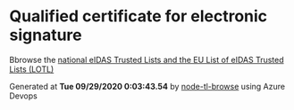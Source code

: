 # Qualified certificate for electronic signature 
 Bbrowse the [national eIDAS Trusted Lists and the EU List of eIDAS Trusted Lists (LOTL)](https://webgate.ec.europa.eu/tl-browser/#/) 
 
 
Generated at **Tue 09/29/2020  0:03:43.54** by [node-tl-browse](https://github.com/ymedlop/node-tl-browser) using Azure Devops 
